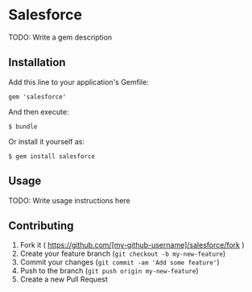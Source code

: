 # Salesforce

TODO: Write a gem description

## Installation

Add this line to your application's Gemfile:

    gem 'salesforce'

And then execute:

    $ bundle

Or install it yourself as:

    $ gem install salesforce

## Usage

TODO: Write usage instructions here

## Contributing

1. Fork it ( https://github.com/[my-github-username]/salesforce/fork )
2. Create your feature branch (`git checkout -b my-new-feature`)
3. Commit your changes (`git commit -am 'Add some feature'`)
4. Push to the branch (`git push origin my-new-feature`)
5. Create a new Pull Request
